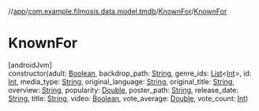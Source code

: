 //[app](../../../index.md)/[com.example.filmosis.data.model.tmdb](../index.md)/[KnownFor](index.md)/[KnownFor](-known-for.md)

# KnownFor

[androidJvm]\
constructor(adult: [Boolean](https://kotlinlang.org/api/latest/jvm/stdlib/kotlin/-boolean/index.html), backdrop_path: [String](https://kotlinlang.org/api/latest/jvm/stdlib/kotlin/-string/index.html), genre_ids: [List](https://kotlinlang.org/api/latest/jvm/stdlib/kotlin.collections/-list/index.html)&lt;[Int](https://kotlinlang.org/api/latest/jvm/stdlib/kotlin/-int/index.html)&gt;, id: [Int](https://kotlinlang.org/api/latest/jvm/stdlib/kotlin/-int/index.html), media_type: [String](https://kotlinlang.org/api/latest/jvm/stdlib/kotlin/-string/index.html), original_language: [String](https://kotlinlang.org/api/latest/jvm/stdlib/kotlin/-string/index.html), original_title: [String](https://kotlinlang.org/api/latest/jvm/stdlib/kotlin/-string/index.html), overview: [String](https://kotlinlang.org/api/latest/jvm/stdlib/kotlin/-string/index.html), popularity: [Double](https://kotlinlang.org/api/latest/jvm/stdlib/kotlin/-double/index.html), poster_path: [String](https://kotlinlang.org/api/latest/jvm/stdlib/kotlin/-string/index.html), release_date: [String](https://kotlinlang.org/api/latest/jvm/stdlib/kotlin/-string/index.html), title: [String](https://kotlinlang.org/api/latest/jvm/stdlib/kotlin/-string/index.html), video: [Boolean](https://kotlinlang.org/api/latest/jvm/stdlib/kotlin/-boolean/index.html), vote_average: [Double](https://kotlinlang.org/api/latest/jvm/stdlib/kotlin/-double/index.html), vote_count: [Int](https://kotlinlang.org/api/latest/jvm/stdlib/kotlin/-int/index.html))

